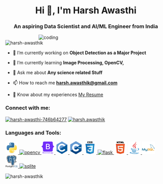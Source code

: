 <h1 align="center">Hi 👋, I'm Harsh Awasthi</h1>
<h3 align="center">An aspiring Data Scientist and AI/ML Engineer from India</h3>
<div>
       <img align="right" alt='coding' width='400' src='https://cdn.dribbble.com/users/1162077/screenshots/3848914/programmer.gif'>
</div>



<p align="left"> <img src="https://komarev.com/ghpvc/?username=harsh-awasthik&label=Profile%20views&color=0e75b6&style=flat" alt="harsh-awasthik" /> </p>



- 🔭 I’m currently working on **Object Detection as a Major Project**

- 🌱 I’m currently learning **Image Processing, OpenCV,**

- 💬 Ask me about **Any science related Stuff**

- 📫 How to reach me **harsh.awasthik@gmail.com**

- 📄 Know about my experiences [My Resume](https://docs.google.com/document/d/1xKB7dJvHIlrr6rHp5ltgug0527l3Nf5cwYpe2fiYwk0/edit?usp=sharing)

<h3 align="left">Connect with me:</h3>
<p align="left">
<a href="https://linkedin.com/in/harsh-awasthi-746b64277" target="blank"><img align="center" src="https://raw.githubusercontent.com/rahuldkjain/github-profile-readme-generator/master/src/images/icons/Social/linked-in-alt.svg" alt="harsh-awasthi-746b64277" height="30" width="40" /></a>
<a href="https://instagram.com/harsh.awasthik" target="blank"><img align="center" src="https://raw.githubusercontent.com/rahuldkjain/github-profile-readme-generator/master/src/images/icons/Social/instagram.svg" alt="harsh.awasthik" height="30" width="40" /></a>
</p>

<h3 align="left">Languages and Tools:</h3>
<p align="left">  <a href="https://www.python.org" target="_blank" rel="noreferrer"> <img src="https://raw.githubusercontent.com/devicons/devicon/master/icons/python/python-original.svg" alt="python" width="40" height="40"/> </a>  <a href="https://opencv.org/" target="_blank" rel="noreferrer"> <img src="https://www.vectorlogo.zone/logos/opencv/opencv-icon.svg" alt="opencv" width="40" height="40"/> </a> <a href="https://getbootstrap.com" target="_blank" rel="noreferrer"> <img src="https://raw.githubusercontent.com/devicons/devicon/master/icons/bootstrap/bootstrap-plain-wordmark.svg" alt="bootstrap" width="40" height="40"/> </a> <a href="https://www.cprogramming.com/" target="_blank" rel="noreferrer"> <img src="https://raw.githubusercontent.com/devicons/devicon/master/icons/c/c-original.svg" alt="c" width="40" height="40"/> </a> <a href="https://www.w3schools.com/cpp/" target="_blank" rel="noreferrer"> <img src="https://raw.githubusercontent.com/devicons/devicon/master/icons/cplusplus/cplusplus-original.svg" alt="cplusplus" width="40" height="40"/> </a> <a href="https://www.w3schools.com/css/" target="_blank" rel="noreferrer"> <img src="https://raw.githubusercontent.com/devicons/devicon/master/icons/css3/css3-original-wordmark.svg" alt="css3" width="40" height="40"/> </a> <a href="https://flask.palletsprojects.com/" target="_blank" rel="noreferrer"> <img src="[https://www.vectorlogo.zone/logos/pocoo_flask/pocoo_flask-icon.svg" alt="flask" width="40" height="40"/> </a> <a href="https://www.w3.org/html/" target="_blank" rel="noreferrer"> <img src="https://raw.githubusercontent.com/devicons/devicon/master/icons/html5/html5-original-wordmark.svg" alt="html5" width="40" height="40"/> </a> <a href="https://www.java.com" target="_blank" rel="noreferrer"> <img src="https://raw.githubusercontent.com/devicons/devicon/master/icons/java/java-original.svg" alt="java" width="40" height="40"/> </a> <a href="https://www.mysql.com/" target="_blank" rel="noreferrer"> <img src="https://raw.githubusercontent.com/devicons/devicon/master/icons/mysql/mysql-original-wordmark.svg" alt="mysql" width="40" height="40"/> </a> <a href="https://www.postgresql.org" target="_blank" rel="noreferrer"> <img src="https://raw.githubusercontent.com/devicons/devicon/master/icons/postgresql/postgresql-original-wordmark.svg" alt="postgresql" width="40" height="40"/> </a> <a href="https://www.sqlite.org/" target="_blank" rel="noreferrer"> <img src="https://www.vectorlogo.zone/logos/sqlite/sqlite-icon.svg" alt="sqlite" width="40" height="40"/></a> </p>

<p><img align="center" src="https://github-readme-stats.vercel.app/api/top-langs?username=harsh-awasthik&show_icons=true&locale=en&layout=compact" alt="harsh-awasthik" /></p>
